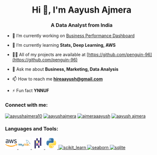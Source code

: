 <h1 align="center">Hi 👋, I'm Aayush Ajmera</h1>
<h3 align="center">A Data Analyst from India</h3>

- 🔭 I’m currently working on [Business Performance Dashboard](https://github.com/penguin-96/BI/tree/main/BP%20analysis)

- 🌱 I’m currently learning **Stats, Deep Learning, AWS**

- 👨‍💻 All of my projects are available at [https://github.com/penguin-96](https://github.com/penguin-96)

- 💬 Ask me about **Business, Marketing, Data Analysis**

- 📫 How to reach me **hireaayush@gmail.com**

- ⚡ Fun fact **YNNUF**

<h3 align="left">Connect with me:</h3>
<p align="left">
<a href="https://twitter.com/aayushajmera10" target="blank"><img align="center" src="https://raw.githubusercontent.com/rahuldkjain/github-profile-readme-generator/master/src/images/icons/Social/twitter.svg" alt="aayushajmera10" height="30" width="40" /></a>
<a href="https://linkedin.com/in/aayushajmera" target="blank"><img align="center" src="https://raw.githubusercontent.com/rahuldkjain/github-profile-readme-generator/master/src/images/icons/Social/linked-in-alt.svg" alt="aayushajmera" height="30" width="40" /></a>
<a href="https://fb.com/ajmeraaayush" target="blank"><img align="center" src="https://raw.githubusercontent.com/rahuldkjain/github-profile-readme-generator/master/src/images/icons/Social/facebook.svg" alt="ajmeraaayush" height="30" width="40" /></a>
<a href="https://www.youtube.com/c/aayush ajmera" target="blank"><img align="center" src="https://raw.githubusercontent.com/rahuldkjain/github-profile-readme-generator/master/src/images/icons/Social/youtube.svg" alt="aayush ajmera" height="30" width="40" /></a>
</p>

<h3 align="left">Languages and Tools:</h3>
<p align="left"> <a href="https://aws.amazon.com" target="_blank" rel="noreferrer"> <img src="https://raw.githubusercontent.com/devicons/devicon/master/icons/amazonwebservices/amazonwebservices-original-wordmark.svg" alt="aws" width="40" height="40"/> </a> <a href="https://www.mysql.com/" target="_blank" rel="noreferrer"> <img src="https://raw.githubusercontent.com/devicons/devicon/master/icons/mysql/mysql-original-wordmark.svg" alt="mysql" width="40" height="40"/> </a> <a href="https://pandas.pydata.org/" target="_blank" rel="noreferrer"> <img src="https://raw.githubusercontent.com/devicons/devicon/2ae2a900d2f041da66e950e4d48052658d850630/icons/pandas/pandas-original.svg" alt="pandas" width="40" height="40"/> </a> <a href="https://www.python.org" target="_blank" rel="noreferrer"> <img src="https://raw.githubusercontent.com/devicons/devicon/master/icons/python/python-original.svg" alt="python" width="40" height="40"/> </a> <a href="https://scikit-learn.org/" target="_blank" rel="noreferrer"> <img src="https://upload.wikimedia.org/wikipedia/commons/0/05/Scikit_learn_logo_small.svg" alt="scikit_learn" width="40" height="40"/> </a> <a href="https://seaborn.pydata.org/" target="_blank" rel="noreferrer"> <img src="https://seaborn.pydata.org/_images/logo-mark-lightbg.svg" alt="seaborn" width="40" height="40"/> </a> <a href="https://www.sqlite.org/" target="_blank" rel="noreferrer"> <img src="https://www.vectorlogo.zone/logos/sqlite/sqlite-icon.svg" alt="sqlite" width="40" height="40"/> </a> </p>
